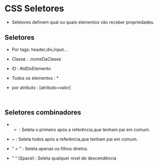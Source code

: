# CSS Seletores

- Seletores definem qual ou quais elementos vão receber propriedades.

## Seletores

- Por tags: header,div,input…

- Classe : .nomeDaClasse

- ID : #idDoElemento

- Todos os elementos :  *

- por atributo : [atributo=valor]

</br>

## Seletores combinadores

- + : Seleta o primeiro  após a referência,que tenham pai em comum.

- ~ : Seleta todos após a referência,que tenham pai em comum.

- " > " : Seleta apenas os filhos diretos.

- “  “ (Space) : Seleta qualquer nivel de descendência
